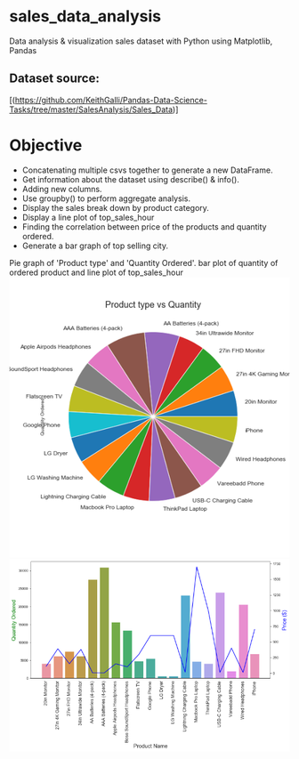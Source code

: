 # sales_data_analysis 
Data analysis & visualization sales dataset with Python using Matplotlib, Pandas

## Dataset source:
[(https://github.com/KeithGalli/Pandas-Data-Science-Tasks/tree/master/SalesAnalysis/Sales_Data)]

# Objective
* Concatenating multiple csvs together to generate a new DataFrame. 
* Get information about the dataset using describe() & info().
* Adding new columns.
* Use groupby() to perform aggregate analysis.
* Display the sales break down by product category.
* Display a line plot of top_sales_hour
* Finding the correlation between price of the products and quantity ordered.
* Generate a bar graph of top selling city.

Pie graph of 'Product type' and 'Quantity Ordered'.
bar plot of quantity of ordered product and line plot of top_sales_hour
![](pie_chart.png)
![](product_price.png)
